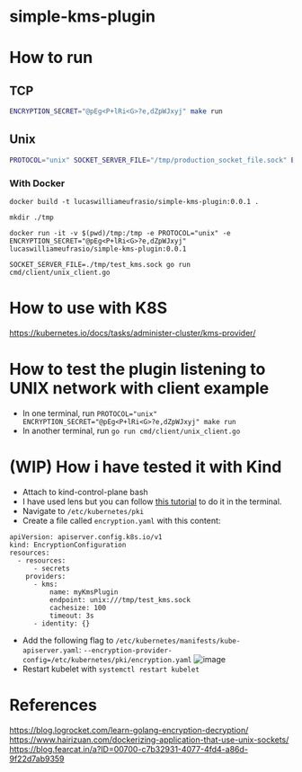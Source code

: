 # simple-kms-plugin


# How to run

## TCP

``` bash
ENCRYPTION_SECRET="@pEg<P+lRi<G>?e,dZpWJxyj" make run
```

## Unix

``` bash
PROTOCOL="unix" SOCKET_SERVER_FILE="/tmp/production_socket_file.sock" ENCRYPTION_SECRET="@pEg<P+lRi<G>?e,dZpWJxyj" make run
```


### With Docker


```
docker build -t lucaswilliameufrasio/simple-kms-plugin:0.0.1 .
```

```
mkdir ./tmp
```

```
docker run -it -v $(pwd)/tmp:/tmp -e PROTOCOL="unix" -e ENCRYPTION_SECRET="@pEg<P+lRi<G>?e,dZpWJxyj" lucaswilliameufrasio/simple-kms-plugin:0.0.1
```

```
SOCKET_SERVER_FILE=./tmp/test_kms.sock go run cmd/client/unix_client.go
```


# How to use with K8S
https://kubernetes.io/docs/tasks/administer-cluster/kms-provider/


# How to test the plugin listening to UNIX network with client example

- In one terminal, run `PROTOCOL="unix" ENCRYPTION_SECRET="@pEg<P+lRi<G>?e,dZpWJxyj" make run`
- In another terminal, run `go run cmd/client/unix_client.go`


# (WIP) How i have tested it with Kind


- Attach to kind-control-plane bash
 - I have used lens but you can follow [this tutorial](https://blog.adamgamboa.dev/connecting-shell-to-a-node-in-kubernetes/) to do it in the terminal.
- Navigate to `/etc/kubernetes/pki`
- Create a file called `encryption.yaml` with this content:
```
apiVersion: apiserver.config.k8s.io/v1
kind: EncryptionConfiguration
resources:
  - resources:
      - secrets
    providers:
      - kms:
          name: myKmsPlugin
          endpoint: unix:///tmp/test_kms.sock
          cachesize: 100
          timeout: 3s
      - identity: {}
```
- Add the following flag to `/etc/kubernetes/manifests/kube-apiserver.yaml`: `--encryption-provider-config=/etc/kubernetes/pki/encryption.yaml`
![image](https://user-images.githubusercontent.com/34021576/162605102-220b8021-60cc-462d-b6af-08f3a15e8eaa.png)
- Restart kubelet with `systemctl restart kubelet`


# References
https://blog.logrocket.com/learn-golang-encryption-decryption/
https://www.hairizuan.com/dockerizing-application-that-use-unix-sockets/
https://blog.fearcat.in/a?ID=00700-c7b32931-4077-4fd4-a86d-9f22d7ab9359